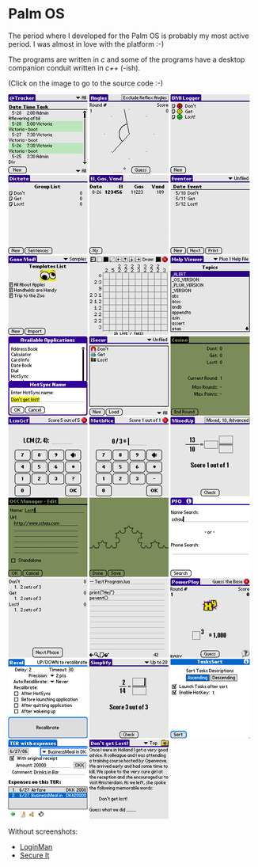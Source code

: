 # Palm OS

The period where I developed for the Palm OS is probably my most active period. I was almost in love with the platform :-)

The programs are written in _c_ and some of the programs have a desktop companion conduit written in _c++_ (-ish).

(Click on the image to go to the source code :-)

[![@Tracker](img/p-attracker.png)](attracker/)
[![Angles](img/p-angles.png)](angles/)
[![BMILog](img/p-bmilog.png)](bmilog/)
[![Dictate](img/p-dictate.png)](dictate/)
[![El, gas og vand](img/p-elgasvand.png)](elgasvand/)
[![Eventor](img/p-eventor.png)](eventor/)
[![Gone Mad!](img/p-gonemad.png)](gonemad/)
[![Griddler](img/p-griddler.png)](griddler/)
[![Help Viewer](img/p-helpviewer.png)](helpviewer/)
[![HSN Switch](img/p-hsnswitch.png)](hsnswitch/)
[![iSecur](img/p-isecur.png)](isecur/)
[![Kasino](img/p-kasino.png)](kasino/)
[![LCM GCF](img/p-lcmgcf.png)](lcmgcf/)
[![MathAce](img/p-mathace.png)](mathace/)
[![Mixed Up](img/p-mixedup.png)](mixedup/)
[![One Click Clippings](img/p-occ.png)](occ/)
[![Palm 0L Systems](img/p-p0ls.png)](p0ls/)
[![PeopleFinder Offline for Palm OS](img/p-pfo.png)](PeopleFinderOfflineforPalmOS/)
[![Phase 10 Score Card](img/p-pxsc.png)](pxsc/)
[![Plua Ed](img/p-pluaed.png)](pluaed/)
[![Power Play](img/p-powerplay.png)](powerplay/)
[![Recal](img/p-recal.png)](recal/)
[![Simplify](img/p-simplify.png)](simplify/)
[![Tasks Sort](img/p-taskssort.png)](taskssort/)
[![Trams for Palm OS](img/p-tramsforpalmos.png)](TramsforPalmOS/)
[![Yet Another Document Reader](img/p-yadr.png)](yadr/)

Without screenshots:

* [LoginMan](loginman/)
* [Secure It](secureit/)
